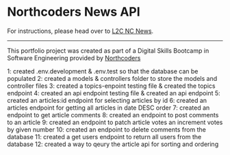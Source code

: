 # Northcoders News API

For instructions, please head over to [L2C NC News](https://l2c.northcoders.com/courses/be/nc-news).



--- 

This portfolio project was created as part of a Digital Skills Bootcamp in Software Engineering provided by [Northcoders](https://northcoders.com/)

1: created .env.development & .env.test so that the database can be populated
2: created a models & controllers folder to store the models and controller files
3: created a topics-enpoint testing file & created the topics endpoint
4: created an api endpoint testing file & created an api endpoint
5: created an articles:id endpoint for selecting articles by id
6: created an articles endpoint for getting all articles in date DESC order
7: created an endpoint to get article comments
8: created an endpoint to post comments to an article
9: created an endpoint to patch article votes an increment votes by given number
10: created an endpoint to delete comments from the database
11: created a get users endpoint to return all users from the database
12: created a way to qeury the article api for sorting and ordering 
